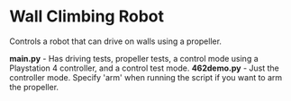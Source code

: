 # Wall Climbing Robot
Controls a robot that can drive on walls using a propeller.

**main.py** - Has driving tests, propeller tests, a control mode using a Playstation 4 controller, and a control test mode. 
**462demo.py** - Just the controller mode. Specify 'arm' when running the script if you want to arm the propeller.
